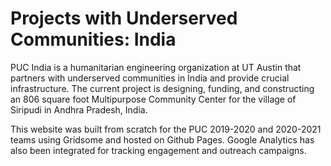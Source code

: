 # Projects with Underserved Communities: India
PUC India is a humanitarian engineering organization at UT Austin that partners with underserved communities in India and provide crucial infrastructure. 
The current project is designing, funding, and constructing an 806 square foot Multipurpose Community Center for the village of Siripudi in Andhra Pradesh, India.

This website was built from scratch for the PUC 2019-2020 and 2020-2021 teams using Gridsome and hosted on Github Pages. Google Analytics has also been integrated for
tracking engagement and outreach campaigns.
